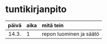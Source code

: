 # tuntikirjanpito

| päivä | aika | mitä tein  |
| :----:|:-----| :-----|
|14.3.|1| repon luominen ja säätö|
